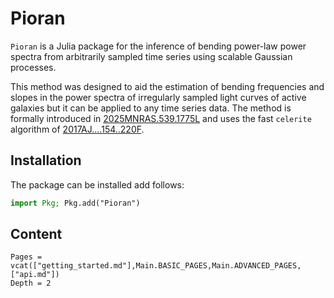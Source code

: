 # Pioran

`Pioran` is a Julia package for the inference of bending power-law power spectra from arbitrarily sampled time series using scalable Gaussian processes.

This method was designed to aid the estimation of bending frequencies and slopes in the power spectra of irregularly sampled light curves of active galaxies but it can be applied to any time series data. The method is formally introduced in [2025MNRAS.539.1775L](@citet) and uses the fast `celerite` algorithm of [2017AJ....154..220F](@citet).

## Installation

The package can be installed add follows:

```julia
import Pkg; Pkg.add("Pioran")
```

## Content

```@contents
Pages = vcat(["getting_started.md"],Main.BASIC_PAGES,Main.ADVANCED_PAGES,["api.md"])
Depth = 2
```
